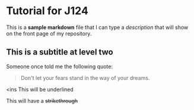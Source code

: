 # Tutorial for J124

This is a **sample markdown** file that I can type a _description_ that will show on the front page of my repository. 

## This is a subtitle at level two

Someone once told me the following quote:

> Don't let your fears stand 
> in the way of your dreams.

<ins This will be underlined </ins>

This will have a ~~strikethrough~~ 

